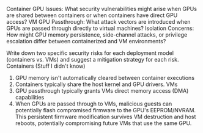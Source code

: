 Container GPU Issues: What security vulnerabilities might arise when GPUs are shared between containers or when containers have direct GPU access?
VM GPU Passthrough: What attack vectors are introduced when GPUs are passed through directly to virtual machines?
Isolation Concerns: How might GPU memory persistence, side-channel attacks, or privilege escalation differ between containerized and VM environments?

Write down two specific security risks for each deployment model (containers vs. VMs) and suggest a mitigation strategy for each risk.
Containers (Stuff I didn't know)
1. GPU memory isn't automatically cleared between container executions
2. Containers typically share the host kernel and GPU drivers.
VMs
1. GPU passthrough typically grants VMs direct memory access (DMA) capabilities
2. When GPUs are passed through to VMs, malicious guests can potentially flash compromised firmware to the GPU's EEPROM/NVRAM. This persistent firmware modification survives VM destruction and host reboots, potentially compromising future VMs that use the same GPU.
